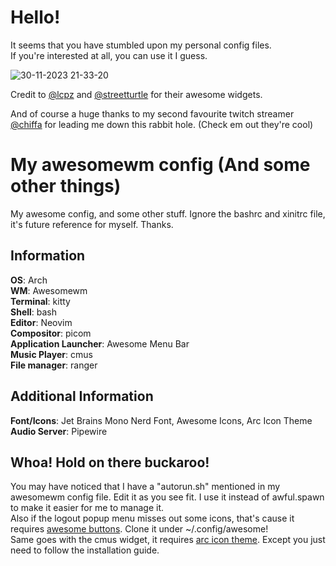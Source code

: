 # Hello!
It seems that you have stumbled upon my personal config files.  
If you're interested at all, you can use it I guess.  
  
![30-11-2023 21-33-20](https://github.com/stwawbewwy/awesomewm/assets/98587775/bac03478-463c-4187-8b1b-035617d464f5)

  
Credit to [@lcpz](https://github.com/lcpz/lain) and [@streetturtle](https://github.com/streetturtle/awesome-wm-widgets) for their awesome widgets.  

And of course a huge thanks to my second favourite twitch streamer [@chiffa](https://twitch.tv/ch1ffaa) for leading me down this rabbit hole. (Check em out they're cool)  
  
# My awesomewm config (And some other things)
My awesome config, and some other stuff. Ignore the bashrc and xinitrc file, it's future reference for myself. Thanks.
  
## Information  
**OS**: Arch  
**WM**: Awesomewm  
**Terminal**: kitty  
**Shell**: bash  
**Editor**: Neovim  
**Compositor**: picom  
**Application Launcher**: Awesome Menu Bar  
**Music Player**: cmus  
**File manager**: ranger  
  
## Additional Information  
**Font/Icons**: Jet Brains Mono Nerd Font, Awesome Icons, Arc Icon Theme  
**Audio Server**: Pipewire  
  
## Whoa! Hold on there buckaroo!
You may have noticed that I have a "autorun.sh" mentioned in my awesomewm config file. Edit it as you see fit. I use it instead of awful.spawn to make it easier for me to manage it.  
Also if the logout popup menu misses out some icons, that's cause it requires [awesome buttons](https://github.com/streetturtle/awesome-buttons.git). Clone it under ~/.config/awesome!  
Same goes with the cmus widget, it requires [arc icon theme](https://github.com/horst3180/arc-icon-theme). Except you just need to follow the installation guide.  
